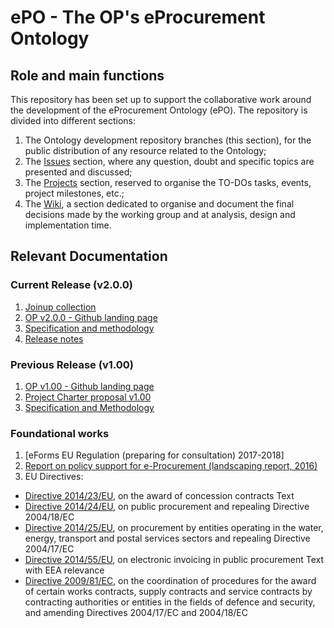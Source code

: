 # ePO - The OP's eProcurement Ontology

## Role and main functions
This repository has been set up to support the collaborative work around the development of the  eProcurement Ontology (ePO). The repository is divided into different sections:

1. The Ontology development repository branches (this section), for the public distribution of any resource related to the Ontology;
2. The [Issues](https://github.com/eProcurement-everis/O3PO/issues) section, where any question, doubt and specific topics are presented and discussed;
3. The [Projects](https://github.com/eProcurement-everis/O3PO/projects) section, reserved to organise the TO-DOs tasks, events, project milestones, etc.;
4. The [Wiki](https://github.com/eProcurement-everis/O3PO/wiki), a section dedicated to organise and document the final decisions made by the working group and at analysis, design and implementation time.

## Relevant Documentation

### Current Release (v2.0.0)

1. [Joinup collection](https://joinup.ec.europa.eu/solution/eprocurement-ontology)
2. [OP v2.0.0 - Github landing page](https://github.com/eProcurement-everis/O3PO)
3. [Specification and methodology](https://eprocurement-everis.github.io/)
4. [Release notes](https://eprocurement-everis.github.io/release_notes.html)

### Previous Release (v1.00)

1. [OP v1.00 - Github landing page](https://github.com/eprocurementontology)
2. [Project Charter proposal v1.00](https://joinup.ec.europa.eu/document/d0202-project-charter-proposal-v100)
3. [Specification and Methodology](https://joinup.ec.europa.eu/sites/default/files/document/2017-08/d02.01_specification_of_the_process_and_methodology_v1.00.pdf)

### Foundational works
1. [eForms EU Regulation (preparing for consultation) 2017-2018]
2. [Report on policy support for e-Procurement (landscaping report, 2016)](https://joinup.ec.europa.eu/node/159724)
3. EU Directives:
* [Directive 2014/23/EU](http://eur-lex.europa.eu/legal-content/EN/TXT/?uri=uriserv:OJ.L_.2014.094.01.0001.01.ENG), on the award of concession contracts Text
* [Directive 2014/24/EU](http://eur-lex.europa.eu/legal-content/EN/TXT/?uri=CELEX%3A32014L0024), on public procurement and repealing Directive 2004/18/EC
* [Directive 2014/25/EU](https://eur-lex.europa.eu/legal-content/EN/TXT/?uri=CELEX%3A32014L0025), on procurement by entities operating in the water, energy, transport and postal services sectors and repealing Directive 2004/17/EC
* [Directive 2014/55/EU](http://eur-lex.europa.eu/legal-content/EN/TXT/?uri=CELEX%3A32014L0055), on electronic invoicing in public procurement Text with EEA relevance
* [Directive 2009/81/EC](http://eur-lex.europa.eu/legal-content/EN/TXT/?uri=celex%3A32009L0081), on the coordination of procedures for the award of certain works contracts, supply contracts and service contracts by contracting authorities or entities in the fields of defence and security, and amending Directives 2004/17/EC and 2004/18/EC



